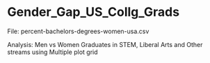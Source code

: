 # Gender_Gap_US_Collg_Grads

File: percent-bachelors-degrees-women-usa.csv

Analysis: Men vs Women Graduates in STEM, Liberal Arts and Other streams using Multiple plot grid
